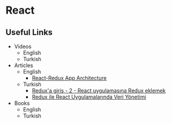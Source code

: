 # React

## Useful Links
- Videos
    - English
    - Turkish
- Articles
    - English
        - [React-Redux App Architecture](https://github.com/gothinkster/react-redux-realworld-example-app/wiki)
    - Turkish
        - [Redux'a giriş - 2 - React uygulamasına Redux eklemek](http://cuneyt.aliustaoglu.biz/tr/reduxa-giris-2-react-uygulamasina-redux-eklemek/)
        - [Redux ile React Uygulamalarında Veri Yönetimi](https://frontendci.com/redux-ile-react-uygulamalarinda-veri-yonetimi/)
- Books
    - English
    - Turkish
